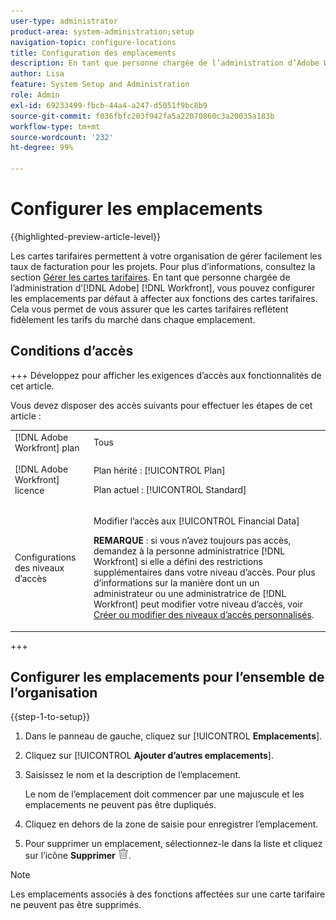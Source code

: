 ```yaml
---
user-type: administrator
product-area: system-administration;setup
navigation-topic: configure-locations
title: Configuration des emplacements
description: En tant que personne chargée de l’administration d’Adobe Workfront, vous pouvez configurer les emplacements par défaut disponibles pour les fonctions affectées dans les cartes tarifaires.
author: Lisa
feature: System Setup and Administration
role: Admin
exl-id: 69233499-fbcb-44a4-a247-d5051f9bc8b9
source-git-commit: f036fbfc203f942fa5a22070860c3a20035a183b
workflow-type: tm+mt
source-wordcount: '232'
ht-degree: 99%

---
```


# Configurer les emplacements

{{highlighted-preview-article-level}}

Les cartes tarifaires permettent à votre organisation de gérer facilement les taux de facturation pour les projets. Pour plus d’informations, consultez la section [Gérer les cartes tarifaires](/help/quicksilver/administration-and-setup/set-up-workfront/configure-system-defaults/manage-rate-cards.md). En tant que personne chargée de l’administration d’[!DNL Adobe] [!DNL Workfront], vous pouvez configurer les emplacements par défaut à affecter aux fonctions des cartes tarifaires. Cela vous permet de vous assurer que les cartes tarifaires reflètent fidèlement les tarifs du marché dans chaque emplacement.

## Conditions d’accès

+++ Développez pour afficher les exigences d’accès aux fonctionnalités de cet article.

Vous devez disposer des accès suivants pour effectuer les étapes de cet article :

<table style="table-layout:auto"> 
 <col> 
 <col> 
 <tbody> 
  <tr> 
   <td role="rowheader">[!DNL Adobe Workfront] plan</td> 
   <td>Tous</td> 
  </tr> 
  <tr> 
   <td role="rowheader">[!DNL Adobe Workfront] licence</td> 
   <td><p>Plan hérité : [!UICONTROL Plan]</p>
       <p>Plan actuel : [!UICONTROL Standard]</p></td> 
  </tr> 
  <tr> 
   <td role="rowheader">Configurations des niveaux d’accès</td> 
   <td> <p>Modifier l’accès aux [!UICONTROL Financial Data]</p> <p><b>REMARQUE</b> : si vous n’avez toujours pas accès, demandez à la personne administratrice [!DNL Workfront] si elle a défini des restrictions supplémentaires dans votre niveau d’accès. Pour plus d’informations sur la manière dont un un administrateur ou une administratrice de [!DNL Workfront] peut modifier votre niveau d’accès, voir <a href="../../../administration-and-setup/add-users/configure-and-grant-access/create-modify-access-levels.md" class="MCXref xref">Créer ou modifier des niveaux d’accès personnalisés</a>.</p> </td> 
  </tr> 
 </tbody> 
</table>

+++

## Configurer les emplacements pour l’ensemble de l’organisation

{{step-1-to-setup}}

1. Dans le panneau de gauche, cliquez sur [!UICONTROL **Emplacements**].
1. Cliquez sur [!UICONTROL **Ajouter d’autres emplacements**].
1. Saisissez le nom et la description de l’emplacement.

   Le nom de l’emplacement doit commencer par une majuscule et les emplacements ne peuvent pas être dupliqués.

1. Cliquez en dehors de la zone de saisie pour enregistrer l’emplacement.
1. Pour supprimer un emplacement, sélectionnez-le dans la liste et cliquez sur l’icône **Supprimer** ![icône Supprimer](assets/delete.png).

>[!NOTE]
>
>Les emplacements associés à des fonctions affectées sur une carte tarifaire ne peuvent pas être supprimés.
